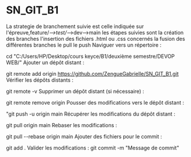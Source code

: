 # SN_GIT_B1
La strategie de branchement suivie est celle indiquée sur l'épreuve,feature/*-->test/*-->dev-->main
les étapes suivies sont
la création des branches
l'insertion des fichiers .html ou .css concernés
la fusion des différentes branches
le pull
le push
Naviguer vers un répertoire :


cd "C:/Users/HP/Desktop/cours keyce/B1/deuxième semestre/DEVOP WEB/"
Ajouter un dépôt distant :


git remote add origin https://github.com/ZengueGabrielle/SN_GIT_B1.git
Vérifier les dépôts distants :

git remote -v
Supprimer un dépôt distant (si nécessaire) :

git remote remove origin
Pousser des modifications vers le dépôt distant :

"git push -u origin main
Récupérer les modifications du dépôt distant :

git pull origin main
Rebaser les modifications :

git pull --rebase origin main
Ajouter des fichiers pour le commit :

git add .
Valider les modifications :
git commit -m "Message de commit"
